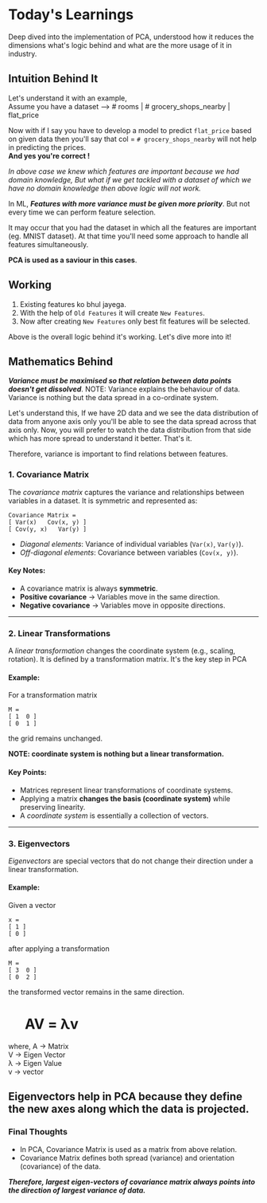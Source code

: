 # Today's Learnings
Deep dived into the implementation of PCA, understood how it reduces the dimensions what's logic behind and what are the more usage of it in industry.

## Intuition Behind It
Let's understand it with an example,  
Assume you have a dataset --> # rooms | # grocery_shops_nearby | flat_price

Now with if I say you have to develop a model to predict ```flat_price``` based on given data then you'll say that col = ```# grocery_shops_nearby``` will not help in predicting the prices.   
**And yes you're correct !**

*In above case we knew which features are important because we had domain knowledge, But what if we get tackled with a dataset of which we have no domain knowledge then above logic will not work.*

In ML, ***Features with more variance must be given more priority***. But not every time we can perform feature selection.

It may occur that you had the dataset in which all the features are important (eg. MNIST dataset). At that time you'll need some approach to handle all features simultaneously.

**PCA is used as a saviour in this cases**.


## Working
1. Existing features ko bhul jayega.
2. With the help of ```Old Features``` it will create ```New Features```.
3. Now after creating ```New Features``` only best fit features will be selected.


Above is the overall logic behind it's working. Let's dive more into it!

## Mathematics Behind
***Variance must be maximised so that relation between data points doesn't get dissolved***.
NOTE: Variance explains the behaviour of data. Variance is nothing but the data spread in a co-ordinate system.

Let's understand this, If we have 2D data and we see the data distribution of data from anyone axis only you'll be able to see the data spread across that axis only. Now, you will prefer to watch the data 
distribution from that side which has more spread to understand it better. That's it.

Therefore, variance is important to find relations between features.

### **1. Covariance Matrix**  
The *covariance matrix* captures the variance and relationships between variables in a dataset. It is symmetric and represented as:  

```
Covariance Matrix =
[ Var(x)   Cov(x, y) ]
[ Cov(y, x)   Var(y) ]
```

- *Diagonal elements*: Variance of individual variables (`Var(x)`, `Var(y)`).  
- *Off-diagonal elements*: Covariance between variables (`Cov(x, y)`). 


#### **Key Notes**:  
- A covariance matrix is always **symmetric**.  
- **Positive covariance** → Variables move in the same direction.  
- **Negative covariance** → Variables move in opposite directions.  

---

### **2. Linear Transformations**  
A *linear transformation* changes the coordinate system (e.g., scaling, rotation). It is defined by a transformation matrix. It's the key step in PCA

#### **Example**:  
For a transformation matrix  

```
M =
[ 1  0 ]
[ 0  1 ]
```

the grid remains unchanged.  

**NOTE: coordinate system is nothing but a linear transformation.**

#### **Key Points**:  
- Matrices represent linear transformations of coordinate systems.  
- Applying a matrix **changes the basis (coordinate system)** while preserving linearity.  
- A *coordinate system* is essentially a collection of vectors.  

---

### **3. Eigenvectors**  
*Eigenvectors* are special vectors that do not change their direction under a linear transformation.  

#### **Example**:  
Given a vector  

```
x =
[ 1 ]
[ 0 ]
```

after applying a transformation  

```
M =
[ 3  0 ]
[ 0  2 ]
```

the transformed vector remains in the same direction.  

#                                    &nbsp;&nbsp;&nbsp;&nbsp;               AV = λv  
where,
  A -> Matrix  
  V -> Eigen Vector  
  λ -> Eigen Value  
  v -> vector

**Eigenvectors help in PCA** because they define the new axes along which the data is projected.  
---

### **Final Thoughts**  
- In PCA, Covariance Matrix is used as a matrix from above relation.  
- Covariance Matrix defines both spread (variance) and orientation (covariance) of the data.  

***Therefore, largest eigen-vectors of covariance matrix always points into the direction of largest variance of data.***


